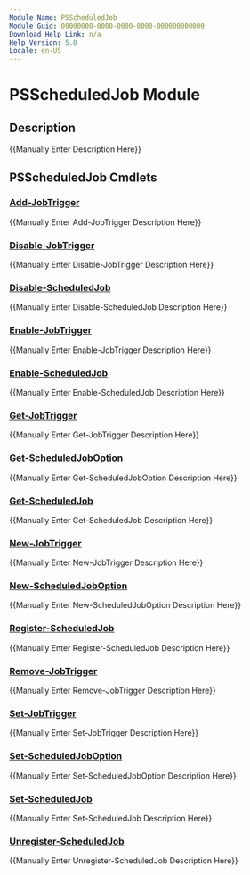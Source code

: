 ```yaml
---
Module Name: PSScheduledJob
Module Guid: 00000000-0000-0000-0000-000000000000
Download Help Link: n/a
Help Version: 5.0
Locale: en-US
---
```


# PSScheduledJob Module
## Description
{{Manually Enter Description Here}}

## PSScheduledJob Cmdlets
### [Add-JobTrigger](Add-JobTrigger.md)
{{Manually Enter Add-JobTrigger Description Here}}

### [Disable-JobTrigger](Disable-JobTrigger.md)
{{Manually Enter Disable-JobTrigger Description Here}}

### [Disable-ScheduledJob](Disable-ScheduledJob.md)
{{Manually Enter Disable-ScheduledJob Description Here}}

### [Enable-JobTrigger](Enable-JobTrigger.md)
{{Manually Enter Enable-JobTrigger Description Here}}

### [Enable-ScheduledJob](Enable-ScheduledJob.md)
{{Manually Enter Enable-ScheduledJob Description Here}}

### [Get-JobTrigger](Get-JobTrigger.md)
{{Manually Enter Get-JobTrigger Description Here}}

### [Get-ScheduledJobOption](Get-ScheduledJobOption.md)
{{Manually Enter Get-ScheduledJobOption Description Here}}

### [Get-ScheduledJob](Get-ScheduledJob.md)
{{Manually Enter Get-ScheduledJob Description Here}}

### [New-JobTrigger](New-JobTrigger.md)
{{Manually Enter New-JobTrigger Description Here}}

### [New-ScheduledJobOption](New-ScheduledJobOption.md)
{{Manually Enter New-ScheduledJobOption Description Here}}

### [Register-ScheduledJob](Register-ScheduledJob.md)
{{Manually Enter Register-ScheduledJob Description Here}}

### [Remove-JobTrigger](Remove-JobTrigger.md)
{{Manually Enter Remove-JobTrigger Description Here}}

### [Set-JobTrigger](Set-JobTrigger.md)
{{Manually Enter Set-JobTrigger Description Here}}

### [Set-ScheduledJobOption](Set-ScheduledJobOption.md)
{{Manually Enter Set-ScheduledJobOption Description Here}}

### [Set-ScheduledJob](Set-ScheduledJob.md)
{{Manually Enter Set-ScheduledJob Description Here}}

### [Unregister-ScheduledJob](Unregister-ScheduledJob.md)
{{Manually Enter Unregister-ScheduledJob Description Here}}

